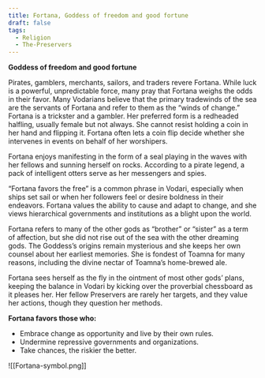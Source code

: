 ```yaml
---
title: Fortana, Goddess of freedom and good fortune
draft: false
tags:
  - Religion
  - The-Preservers
---
```

**Goddess of freedom and good fortune**

Pirates, gamblers, merchants, sailors, and traders revere Fortana. While luck is a powerful, unpredictable force, many pray that Fortana weighs the odds in their favor. Many Vodarians believe that the primary tradewinds of the sea are the servants of Fortana and refer to them as the “winds of change.” Fortana is a trickster and a gambler. Her preferred form is a redheaded halfling, usually female but not always. She cannot resist holding a coin in her hand and flipping it. Fortana often lets a coin flip decide whether she intervenes in events on behalf of her worshipers.

Fortana enjoys manifesting in the form of a seal playing in the waves with her fellows and sunning herself on rocks. According to a pirate legend, a pack of intelligent otters serve as her messengers and spies.

“Fortana favors the free” is a common phrase in Vodari, especially when ships set sail or when her followers feel or desire boldness in their endeavors. Fortana values the ability to cause and adapt to change, and she views hierarchical governments and institutions as a blight upon the world.

Fortana refers to many of the other gods as “brother” or “sister” as a term of affection, but she did not rise out of the sea with the other dreaming gods. The Goddess’s origins remain mysterious and she keeps her own counsel about her earliest memories. She is fondest of Toamna for many reasons, including the divine nectar of Toamna’s home-brewed ale.

Fortana sees herself as the fly in the ointment of most other gods’ plans, keeping the balance in Vodari by kicking over the proverbial chessboard as it pleases her. Her fellow Preservers are rarely her targets, and they value her actions, though they question her methods.

**Fortana favors those who:**

- Embrace change as opportunity and live by their own rules.
- Undermine repressive governments and organizations.
- Take chances, the riskier the better.

![[Fortana-symbol.png]]